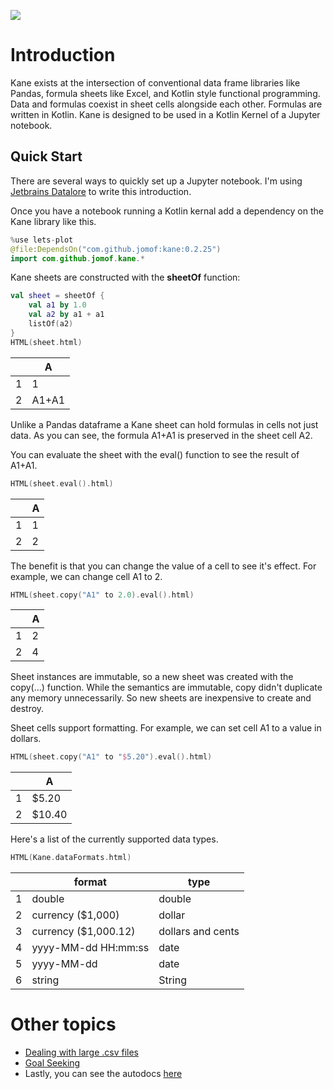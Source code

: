 [![](https://jitpack.io/v/jomof/kane.svg)](https://jitpack.io/#jomof/kane)

# Introduction
Kane exists at the intersection of conventional data frame libraries like Pandas, formula sheets like Excel, and Kotlin style functional programming. Data and formulas coexist in sheet cells alongside each other. Formulas are written in Kotlin. Kane is designed to be used in a Kotlin Kernel of a Jupyter notebook.

## Quick Start
There are several ways to quickly set up a Jupyter notebook. I'm using [Jetbrains Datalore](https://datalore.jetbrains.com/) to write this introduction.

Once you have a notebook running a Kotlin kernal add a dependency on the Kane library like this.


```kotlin
%use lets-plot
@file:DependsOn("com.github.jomof:kane:0.2.25")
import com.github.jomof.kane.*
```


<div id="tEIogq"></div>
<script type="text/javascript" data-lets-plot-script="library">
    if(!window.letsPlotCallQueue) {
        window.letsPlotCallQueue = [];
    }; 
    window.letsPlotCall = function(f) {
        window.letsPlotCallQueue.push(f);
    };
    (function() {
        var script = document.createElement("script");
        script.type = "text/javascript";
        script.src = "https://dl.bintray.com/jetbrains/lets-plot/lets-plot-1.5.2.min.js";
        script.onload = function() {
            window.letsPlotCall = function(f) {f();};
            window.letsPlotCallQueue.forEach(function(f) {f();});
            window.letsPlotCallQueue = [];


        };
        script.onerror = function(event) {
            window.letsPlotCall = function(f) {};
            window.letsPlotCallQueue = [];
            var div = document.createElement("div");
            div.style.color = 'darkred';
            div.textContent = 'Error loading Lets-Plot JS';
            document.getElementById("tEIogq").appendChild(div);
        };
        var e = document.getElementById("tEIogq");
        e.appendChild(script);
    })();
</script>


Kane sheets are constructed with the **sheetOf** function:


```kotlin
val sheet = sheetOf {
    val a1 by 1.0
    val a2 by a1 + a1
    listOf(a2)
}
HTML(sheet.html)
```





<table id="table_id" class="display">
<thead><tr>
  <th/><th>A</th></thead></tr>
  <tbody>
    <tr><td>1</td><td>1</td></tr>
    <tr><td>2</td><td>A1+A1</td></tr>
  </tbody>
</table>




Unlike a Pandas dataframe a Kane sheet can hold formulas in cells not just data. As you can see, the formula A1+A1 is preserved in the sheet cell A2.

You can evaluate the sheet with the eval() function to see the result of A1+A1.


```kotlin
HTML(sheet.eval().html)
```





<table id="table_id" class="display">
<thead><tr>
  <th/><th>A</th></thead></tr>
  <tbody>
    <tr><td>1</td><td>1</td></tr>
    <tr><td>2</td><td>2</td></tr>
  </tbody>
</table>




The benefit is that you can change the value of a cell to see it's effect. For example, we can change cell A1 to 2. 


```kotlin
HTML(sheet.copy("A1" to 2.0).eval().html)
```





<table id="table_id" class="display">
<thead><tr>
  <th/><th>A</th></thead></tr>
  <tbody>
    <tr><td>1</td><td>2</td></tr>
    <tr><td>2</td><td>4</td></tr>
  </tbody>
</table>




Sheet instances are immutable, so a new sheet was created with the copy(...) function. While the semantics are immutable, copy didn't duplicate any memory unnecessarily. So new sheets are inexpensive to create and destroy. 

Sheet cells support formatting. For example, we can set cell A1 to a value in dollars.


```kotlin
HTML(sheet.copy("A1" to "$5.20").eval().html)
```





<table id="table_id" class="display">
<thead><tr>
  <th/><th>A</th></thead></tr>
  <tbody>
    <tr><td>1</td><td>$5.20</td></tr>
    <tr><td>2</td><td>$10.40</td></tr>
  </tbody>
</table>




Here's a list of the currently supported data types.


```kotlin
HTML(Kane.dataFormats.html)
```

<table id="table_id" class="display">
<thead><tr>
  <th/><th>format</th><th>type</th></thead></tr>
  <tbody>
    <tr><td>1</td><td>double</td><td>double</td></tr>
    <tr><td>2</td><td>currency ($1,000)</td><td>dollar</td></tr>
    <tr><td>3</td><td>currency ($1,000.12)</td><td>dollars and cents</td></tr>
    <tr><td>4</td><td>yyyy-MM-dd HH:mm:ss</td><td>date</td></tr>
    <tr><td>5</td><td>yyyy-MM-dd</td><td>date</td></tr>
    <tr><td>6</td><td>string</td><td>String</td></tr>
  </tbody>
</table>


# Other topics
- [Dealing with large .csv files](https://github.com/jomof/kane/blob/main/LargeCsvSupport.md)
- [Goal Seeking](https://github.com/jomof/kane/blob/main/GoalSeeking.md)
- Lastly, you can see the autodocs [here](https://github.com/jomof/kane/blob/gh-pages/dokka/-kane/com.github.jomof.kane/index.md)
